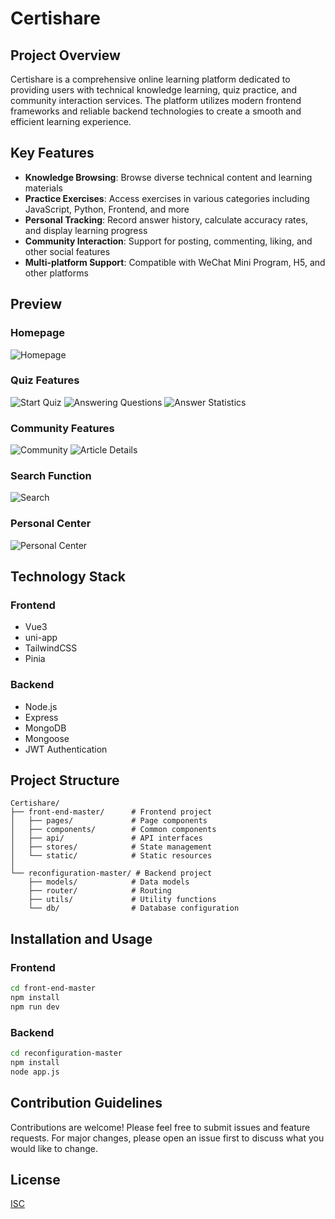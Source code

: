 # Certishare

## Project Overview
Certishare is a comprehensive online learning platform dedicated to providing users with technical knowledge learning, quiz practice, and community interaction services. The platform utilizes modern frontend frameworks and reliable backend technologies to create a smooth and efficient learning experience.

## Key Features
- **Knowledge Browsing**: Browse diverse technical content and learning materials
- **Practice Exercises**: Access exercises in various categories including JavaScript, Python, Frontend, and more
- **Personal Tracking**: Record answer history, calculate accuracy rates, and display learning progress
- **Community Interaction**: Support for posting, commenting, liking, and other social features
- **Multi-platform Support**: Compatible with WeChat Mini Program, H5, and other platforms

## Preview
### Homepage
![Homepage](img/index.png)

### Quiz Features
![Start Quiz](img/start_questions.png)
![Answering Questions](img/answering%20questions.png)
![Answer Statistics](img/AnswerStatistics.png)

### Community Features
![Community](img/community.png)
![Article Details](img/articleInfo.png)

### Search Function
![Search](img/Search.png)

### Personal Center
![Personal Center](img/personal-center.png)

## Technology Stack
### Frontend
- Vue3
- uni-app
- TailwindCSS
- Pinia

### Backend
- Node.js
- Express
- MongoDB
- Mongoose
- JWT Authentication

## Project Structure
```
Certishare/
├── front-end-master/      # Frontend project
│   ├── pages/             # Page components
│   ├── components/        # Common components
│   ├── api/               # API interfaces
│   ├── stores/            # State management
│   └── static/            # Static resources
│
└── reconfiguration-master/ # Backend project
    ├── models/            # Data models
    ├── router/            # Routing
    ├── utils/             # Utility functions
    └── db/                # Database configuration
```

## Installation and Usage
### Frontend
```bash
cd front-end-master
npm install
npm run dev
```

### Backend
```bash
cd reconfiguration-master
npm install
node app.js
```

## Contribution Guidelines
Contributions are welcome! Please feel free to submit issues and feature requests. For major changes, please open an issue first to discuss what you would like to change.

## License
[ISC](LICENSE) 
